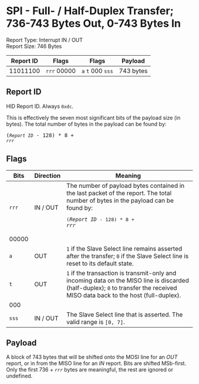 
# SPI - Full- / Half-Duplex Transfer; 736-743 Bytes Out, 0-743 Bytes In
Report Type: Interrupt IN / OUT<br />
Report Size: 746 Bytes

| Report ID | Flags | Flags | Payload |
|-----------|-------|-------|---------|
| 11011100 | `rrr`&nbsp;00000 | `a`&nbsp;`t`&nbsp;000&nbsp;`sss` | 743 bytes |

## Report ID
HID Report ID.  Always `0xdc`.

This is effectively the seven most significant bits of the payload size (in bytes).  The total number of bytes in the payload can be found by: <pre>(*`Report ID`* - 128) * 8 + *`rrr`*</pre>

## Flags
| Bits  | Direction | Meaning |
|-------|-----------|---------|
| `rrr` | IN / OUT  | The number of payload bytes contained in the last packet of the report.  The total number of bytes in the payload can be found by: <pre>(*`Report ID`* - 128) * 8 + *`rrr`*</pre> |
| 00000 |          |                                                                       |
| `a`   | OUT      | `1` if the Slave Select line remains asserted after the transfer; `0` if the Slave Select line is reset to its default state. |
| `t`   | OUT      | `1` if the transaction is transmit-only and incoming data on the MISO line is discarded (half-duplex); `0` to transfer the received MISO data back to the host (full-duplex). |
| 000   |          |                                                                       |
| `sss` | IN / OUT | The Slave Select line that is asserted.  The valid range is `[0, 7]`. |

## Payload
A block of 743 bytes that will be shifted onto the MOSI line for an *OUT* report, or in from the MISO line for an *IN* report.  Bits are shifted MSb-first.  Only the first 736 + *`rrr`* bytes are meaningful, the rest are ignored or undefined.
